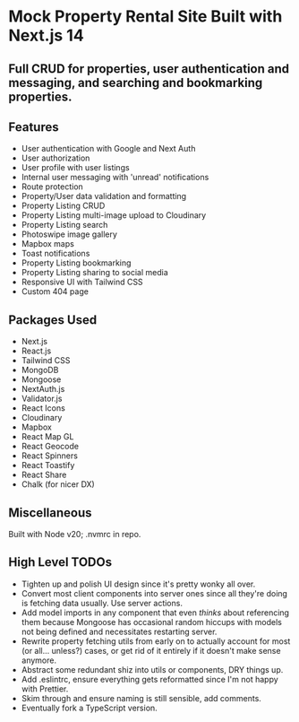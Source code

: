 # Mock Property Rental Site Built with Next.js 14
Full CRUD for properties, user authentication and messaging, and searching and bookmarking properties.
---
## Features
- User authentication with Google and Next Auth
- User authorization
- User profile with user listings
- Internal user messaging with 'unread' notifications
- Route protection
- Property/User data validation and formatting
- Property Listing CRUD
- Property Listing multi-image upload to Cloudinary
- Property Listing search
- Photoswipe image gallery
- Mapbox maps
- Toast notifications
- Property Listing bookmarking
- Property Listing sharing to social media
- Responsive UI with Tailwind CSS
- Custom 404 page

## Packages Used
- Next.js
- React.js
- Tailwind CSS
- MongoDB
- Mongoose
- NextAuth.js
- Validator.js
- React Icons
- Cloudinary
- Mapbox
- React Map GL
- React Geocode
- React Spinners
- React Toastify
- React Share
- Chalk (for nicer DX)

## Miscellaneous
Built with Node v20; .nvmrc in repo.

## High Level TODOs
- Tighten up and polish UI design since it's pretty wonky all over.
- Convert most client components into server ones since all they're doing is fetching data usually. Use server actions.
- Add model imports in any component that even *thinks* about referencing them because Mongoose has occasional random hiccups with models not being defined and necessitates restarting server.
- Rewrite property fetching utils from early on to actually account for most (or all... unless?) cases, or get rid of it entirely if it doesn't make sense anymore.
- Abstract some redundant shiz into utils or components, DRY things up.
- Add .eslintrc, ensure everything gets reformatted since I'm not happy with Prettier.
- Skim through and ensure naming is still sensible, add comments.
- Eventually fork a TypeScript version.

